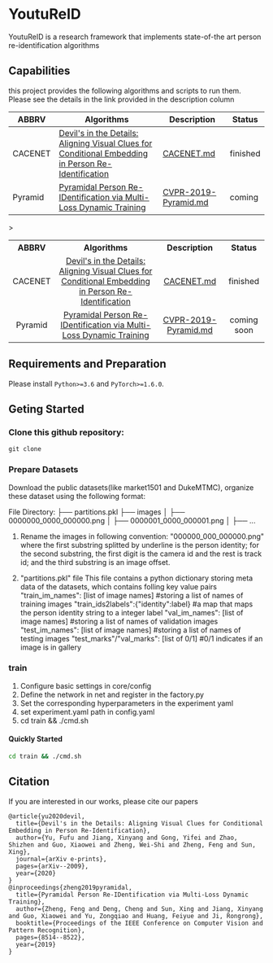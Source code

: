 # YoutuReID

YoutuReID is a research framework that implements state-of-the art person re-identification algorithms


## Capabilities
this project provides the following algorithms and scripts to run them. Please see the details in the link provided in the description column

|ABBRV|Algorithms|Description|Status|
|-|-|-|-|
|CACENET|<a href="https://arxiv.org/abs/2009.05250">Devil's in the Details: Aligning Visual Clues for Conditional Embedding in Person Re-Identification</a>|<a href="docs/CACENET/CACENET.md">CACENET.md</a>|finished|
|Pyramid|<a href="https://openaccess.thecvf.com/content_CVPR_2019/papers/Zheng_Pyramidal_Person_Re-IDentification_via_Multi-Loss_Dynamic_Training_CVPR_2019_paper.pdf">Pyramidal Person Re-IDentification via Multi-Loss Dynamic Training</a>|<a href="docs/Pyramid/CVPR-2019-Pyramid.md">CVPR-2019-Pyramid.md</a>|coming|

<table>
 <tbody>
    <tr align="center" valign="middle">
      <th>ABBRV</th>
      <th>Algorithms</th>
      <th>Description</th>
      <th>Status</th>
    </tr>
    <tr> <!-- (1-st row) -->
    <td align="center" valign="middle"> CACENET </td>
    <td align="center" valign="middle"> <a href="https://arxiv.org/abs/2009.05250">Devil's in the Details: Aligning Visual Clues for Conditional Embedding in Person Re-Identification</a> </td>
    <td align="center" valign="middle"> <a href="docs/CACENET/CACENET.md">CACENET.md</a> </td>
    <td align="center" valign="middle"> finished </td>
    </tr>
    <tr> <!-- (2-st row) -->
    <td align="center" valign="middle"> Pyramid </td>
    <td align="center" valign="middle"> <a href="https://openaccess.thecvf.com/content_CVPR_2019/papers/Zheng_Pyramidal_Person_Re-IDentification_via_Multi-Loss_Dynamic_Training_CVPR_2019_paper.pdf">Pyramidal Person Re-IDentification via Multi-Loss Dynamic Training</a> </td>
    <td align="center" valign="middle"> <a href="docs/Pyramid/CVPR-2019-Pyramid.md">CVPR-2019-Pyramid.md</a> </td>
    <td align="center" valign="middle"> coming soon </td>>
 </tbody>
</table>

## Requirements and Preparation

Please install `Python>=3.6` and `PyTorch>=1.6.0`. 

## Geting Started

### Clone this github repository:
```
git clone 
```
### Prepare Datasets
Download the public datasets(like market1501 and DukeMTMC), organize these dataset using the following format:

File Directory:
├── partitions.pkl
├── images
│ ├── 0000000_0000_000000.png
│ ├── 0000001_0000_000001.png
│ ├── ...

1. Rename the images in following convention:
"000000_000_000000.png" where the first substring splitted by underline is the person identity;
for the second substring, the first digit is the camera id and the rest is track id;
and the third substring is an image offset.

2. "partitions.pkl" file
This file contains a python dictionary storing meta data of the datasets, which contains folling key value pairs
"train_im_names": [list of image names] #storing a list of names of training images
"train_ids2labels":{"identity":label} #a map that maps the person identity string to a integer label
"val_im_names": [list of image names] #storing a list of names of validation images
"test_im_names": [list of image names] #storing a list of names of testing images
"test_marks"/"val_marks": [list of 0/1] #0/1 indicates if an image is in gallery

### train
1. Configure basic settings in core/config
2. Define the network in net and register in the factory.py
3. Set the corresponding hyperparameters in the experiment yaml
4. set experiment.yaml path in config.yaml
5. cd train && ./cmd.sh

#### Quickly Started

```bash
cd train && ./cmd.sh
```

## Citation
If you are interested in our works, please cite our papers
```
@article{yu2020devil,
  title={Devil's in the Details: Aligning Visual Clues for Conditional Embedding in Person Re-Identification},
  author={Yu, Fufu and Jiang, Xinyang and Gong, Yifei and Zhao, Shizhen and Guo, Xiaowei and Zheng, Wei-Shi and Zheng, Feng and Sun, Xing},
  journal={arXiv e-prints},
  pages={arXiv--2009},
  year={2020}
}
@inproceedings{zheng2019pyramidal,
  title={Pyramidal Person Re-IDentification via Multi-Loss Dynamic Training},
  author={Zheng, Feng and Deng, Cheng and Sun, Xing and Jiang, Xinyang and Guo, Xiaowei and Yu, Zongqiao and Huang, Feiyue and Ji, Rongrong},
  booktitle={Proceedings of the IEEE Conference on Computer Vision and Pattern Recognition},
  pages={8514--8522},
  year={2019}
}
```




